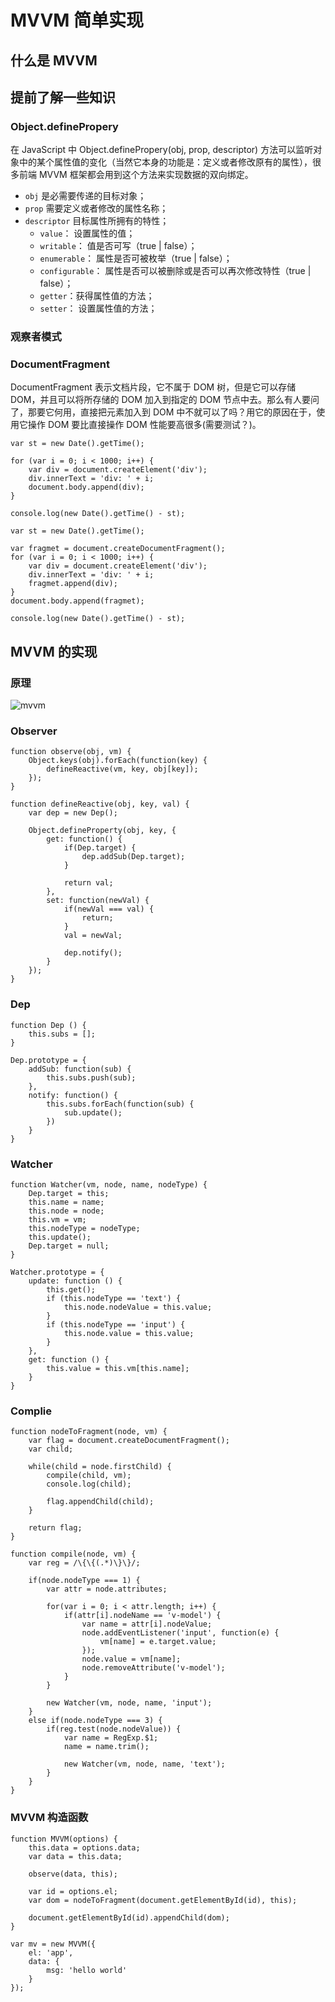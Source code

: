 # MVVM 简单实现

## 什么是 MVVM

## 提前了解一些知识
### Object.definePropery
在 JavaScript 中 Object.definePropery(obj, prop, descriptor) 方法可以监听对象中的某个属性值的变化（当然它本身的功能是：定义或者修改原有的属性），很多前端 MVVM 框架都会用到这个方法来实现数据的双向绑定。

* `obj` 是必需要传递的目标对象；
* `prop` 需要定义或者修改的属性名称；
* `descriptor` 目标属性所拥有的特性；
    * `value`： 设置属性的值；
    * `writable`： 值是否可写（true | false）；
    * `enumerable`： 属性是否可被枚举（true | false）；
    * `configurable`： 属性是否可以被删除或是否可以再次修改特性（true | false）；
    * `getter`：获得属性值的方法；
    * `setter`： 设置属性值的方法；

### 观察者模式

### DocumentFragment
DocumentFragment 表示文档片段，它不属于 DOM 树，但是它可以存储 DOM，并且可以将所存储的 DOM 加入到指定的 DOM 节点中去。那么有人要问了，那要它何用，直接把元素加入到 DOM 中不就可以了吗？用它的原因在于，使用它操作 DOM 要比直接操作 DOM 性能要高很多(需要测试？)。

```
var st = new Date().getTime();

for (var i = 0; i < 1000; i++) {
    var div = document.createElement('div');
    div.innerText = 'div: ' + i;
    document.body.append(div);
}

console.log(new Date().getTime() - st);
```

```
var st = new Date().getTime();

var fragmet = document.createDocumentFragment();
for (var i = 0; i < 1000; i++) {
    var div = document.createElement('div');
    div.innerText = 'div: ' + i;
    fragmet.append(div);
}
document.body.append(fragmet);

console.log(new Date().getTime() - st);
```

## MVVM 的实现
### 原理
![mvvm](../resources/images/js-mvvm.png)

### Observer

```
function observe(obj, vm) {
    Object.keys(obj).forEach(function(key) {
        defineReactive(vm, key, obj[key]);
    });
}

function defineReactive(obj, key, val) {
    var dep = new Dep();

    Object.defineProperty(obj, key, {
        get: function() {
            if(Dep.target) {
                dep.addSub(Dep.target);
            }

            return val;
        },
        set: function(newVal) {
            if(newVal === val) {
                return;
            }
            val = newVal;

            dep.notify();
        }
    });
}
```

### Dep

```
function Dep () {
    this.subs = [];
}

Dep.prototype = {
    addSub: function(sub) {
        this.subs.push(sub);
    },
    notify: function() {
        this.subs.forEach(function(sub) {
            sub.update();
        })
    }
}
```

### Watcher

```
function Watcher(vm, node, name, nodeType) {
    Dep.target = this;
    this.name = name;
    this.node = node;
    this.vm = vm;
    this.nodeType = nodeType;
    this.update();
    Dep.target = null;
}

Watcher.prototype = {
    update: function () {
        this.get();
        if (this.nodeType == 'text') {
            this.node.nodeValue = this.value;
        }
        if (this.nodeType == 'input') {
            this.node.value = this.value;
        }
    },
    get: function () {
        this.value = this.vm[this.name];
    }
}
```

### Complie

```
function nodeToFragment(node, vm) {
    var flag = document.createDocumentFragment();
    var child;

    while(child = node.firstChild) {
        compile(child, vm);
        console.log(child);
        
        flag.appendChild(child);
    }

    return flag;
}

function compile(node, vm) {
    var reg = /\{\{(.*)\}\}/;

    if(node.nodeType === 1) {
        var attr = node.attributes;

        for(var i = 0; i < attr.length; i++) {
            if(attr[i].nodeName == 'v-model') {
                var name = attr[i].nodeValue;
                node.addEventListener('input', function(e) {
                    vm[name] = e.target.value;
                });
                node.value = vm[name];
                node.removeAttribute('v-model');
            }
        }

        new Watcher(vm, node, name, 'input');
    }
    else if(node.nodeType === 3) {
        if(reg.test(node.nodeValue)) {
            var name = RegExp.$1;
            name = name.trim();

            new Watcher(vm, node, name, 'text');
        }
    }
}
```

### MVVM 构造函数

```
function MVVM(options) {
    this.data = options.data;
    var data = this.data;

    observe(data, this);

    var id = options.el;
    var dom = nodeToFragment(document.getElementById(id), this);

    document.getElementById(id).appendChild(dom);
}

var mv = new MVVM({
    el: 'app',
    data: {
        msg: 'hello world'
    }
});
```
